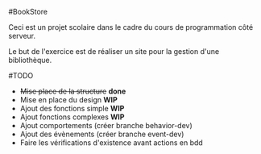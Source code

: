 #BookStore

Ceci est un projet scolaire dans le cadre du cours de programmation côté serveur. 

Le but de l'exercice est de réaliser un site pour la gestion d'une bibliothèque. 

#TODO
- ~~Mise place de la structure~~ **done**
- Mise en place du design **WIP**
- Ajout des fonctions simple **WIP** 
- Ajout fonctions complexes **WIP**
- Ajout comportements (créer branche behavior-dev)
- Ajout des évènements (créer branche event-dev)
- Faire les vérifications d'existence avant actions en bdd